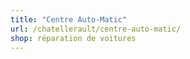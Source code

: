 ```yaml
---
title: "Centre Auto-Matic"
url: /chatellerault/centre-auto-matic/
shop: réparation de voitures
---
```

